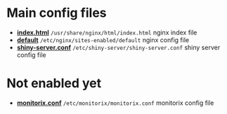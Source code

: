# Main config files
- **[index.html](./index.html)** `/usr/share/nginx/html/index.html` nginx index file
- **[default](./default)** `/etc/nginx/sites-enabled/default` nginx config file
- **[shiny-server.conf](./shiny-server.conf)** `/etc/shiny-server/shiny-server.conf` shiny server config file

# Not enabled yet
- **[monitorix.conf](./monitorix.conf)** `/etc/monitorix/monitorix.conf` monitorix config file

